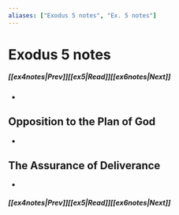```yaml
---
aliases: ["Exodus 5 notes", "Ex. 5 notes"]
---
```

# Exodus 5 notes
##### <span class=arrow-left></span>[[ex4notes|Prev]]<span class=navigation-separator></span>[[ex5|Read]]<span class=navigation-separator></span>[[ex6notes|Next]]<span class=arrow-right></span>
- 
## Opposition to the Plan of God
- 
## The Assurance of Deliverance
- 
##### <span class=arrow-left></span>[[ex4notes|Prev]]<span class=navigation-separator></span>[[ex5|Read]]<span class=navigation-separator></span>[[ex6notes|Next]]<span class=arrow-right></span>